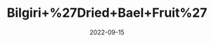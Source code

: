 ---
title: 'Bilgiri+%27Dried+Bael+Fruit%27'
date: '2022-09-15' 
metatag: '' 
inventory: '0' 
draft: false 
# meta description 
shortDescripton: ''
description: 'Herb'
longdescription: ''
featured: True
# product Price
price: '20.0'
# Product Short Description
shortDescription: ''
productID: 'BB13AAA2-9A2A-ED11-9968-005056B3A416'
type: 'products'
category: 'Herb' 
thumnailproduct: 'https://aminsaddiquidawakhana.eralive.net/images/products/BB13AAA2-9A2A-ED11-9968-005056B3A4161.png' 
images:
  - image: 'images/products/BB13AAA2-9A2A-ED11-9968-005056B3A4161.png'  
Variants:
---